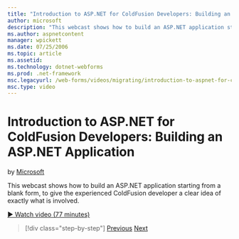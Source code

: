 ```yaml
---
title: "Introduction to ASP.NET for ColdFusion Developers: Building an ASP.NET Application | Microsoft Docs"
author: microsoft
description: "This webcast shows how to build an ASP.NET application starting from a blank form, to give the experienced ColdFusion developer a clear idea of exactly what..."
ms.author: aspnetcontent
manager: wpickett
ms.date: 07/25/2006
ms.topic: article
ms.assetid: 
ms.technology: dotnet-webforms
ms.prod: .net-framework
msc.legacyurl: /web-forms/videos/migrating/introduction-to-aspnet-for-coldfusion-developers-building-an-aspnet-application
msc.type: video
---
```

Introduction to ASP.NET for ColdFusion Developers: Building an ASP.NET Application
====================
by [Microsoft](https://github.com/microsoft)

This webcast shows how to build an ASP.NET application starting from a blank form, to give the experienced ColdFusion developer a clear idea of exactly what is involved.

[&#9654; Watch video (77 minutes)](https://channel9.msdn.com/Blogs/ASP-NET-Site-Videos/introduction-to-aspnet-for-coldfusion-developers-building-an-aspnet-application)

>[!div class="step-by-step"]
[Previous](intro-to-aspnet-for-coldfusion-developers-adding-aspnet-to-your-repertoire.md)
[Next](interop-between-php-and-the-windows-platform.md)